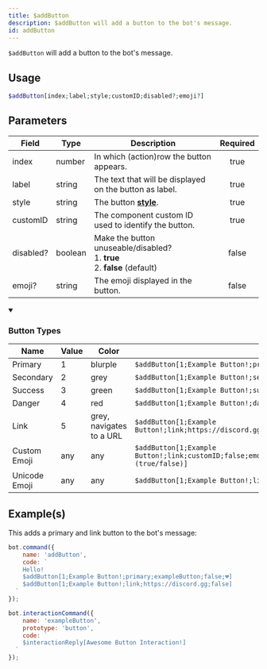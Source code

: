```yaml
---
title: $addButton
description: $addButton will add a button to the bot's message.
id: addButton
---
```


`$addButton` will add a button to the bot's message.

## Usage

```php
$addButton[index;label;style;customID;disabled?;emoji?]
```

## Parameters

| Field     | Type    | Description                                                                                                              | Required |
| --------- | ------- | ------------------------------------------------------------------------------------------------------------------------ | :------: |
| index     | number  | In which (action)row the button appears.                                                                                 |   true   |
| label     | string  | The text that will be displayed on the button as label.                                                                  |   true   |
| style     | string  | The button **[style](https://discord.com/developers/docs/interactions/message-components#button-object-button-styles)**. |   true   |
| customID  | string  | The component custom ID used to identify the button.                                                                     |   true   |
| disabled? | boolean | Make the button unuseable/disabled? <br /> 1. **true** <br /> 2. **false** (default)                                     |  false   |
| emoji?    | string  | The emoji displayed in the button.                                                                                       |  false   |

<details open>
  <summary><h3> Button Types </h3></summary>

| Name          | Value | Color                    |                                                                                             |
| ------------- | ----- | ------------------------ | ------------------------------------------------------------------------------------------- |
| Primary       | 1     | blurple                  | `$addButton[1;Example Button!;primary;customID;false]`                                      |
| Secondary     | 2     | grey                     | `$addButton[1;Example Button!;secondary;customID;false]`                                    |
| Success       | 3     | green                    | `$addButton[1;Example Button!;success;customID;false]`                                      |
| Danger        | 4     | red                      | `$addButton[1;Example Button!;danger;customID;false]`                                       |
| Link          | 5     | grey, navigates to a URL | `$addButton[1;Example Button!;link;https://discord.gg;false]`                               |
| Custom Emoji  | any   | any                      | `$addButton[1;Example Button!;link;customID;false;emojiName,emojiID,animated (true/false)]` |
| Unicode Emoji | any   | any                      | `$addButton[1;Example Button!;link;customID;false;😀]`                                       |

</details>

## Example(s)

This adds a primary and link button to the bot's message:

```javascript
bot.command({
    name: 'addButton',
    code: `
    Hello!
    $addButton[1;Example Button!;primary;exampleButton;false;💔]
    $addButton[1;Example Button!;link;https://discord.gg;false]
  `
});
```
```javascript
bot.interactionCommand({
    name: 'exampleButton',
    prototype: 'button',
    code: `
    $interactionReply[Awesome Button Interaction!]
  `
});
```